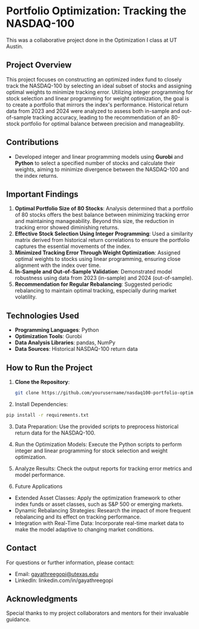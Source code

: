 # Portfolio Optimization: Tracking the NASDAQ-100
This was a collaborative project done in the Optimization I class at UT Austin.

## Project Overview

This project focuses on constructing an optimized index fund to closely track the NASDAQ-100 by selecting an ideal subset of stocks and assigning optimal weights to minimize tracking error. Utilizing integer programming for stock selection and linear programming for weight optimization, the goal is to create a portfolio that mirrors the index's performance. Historical return data from 2023 and 2024 were analyzed to assess both in-sample and out-of-sample tracking accuracy, leading to the recommendation of an 80-stock portfolio for optimal balance between precision and manageability.

## Contributions

- Developed integer and linear programming models using **Gurobi** and **Python** to select a specified number of stocks and calculate their weights, aiming to minimize divergence between the NASDAQ-100 and the index returns.

## Important Findings

1. **Optimal Portfolio Size of 80 Stocks**: Analysis determined that a portfolio of 80 stocks offers the best balance between minimizing tracking error and maintaining manageability. Beyond this size, the reduction in tracking error showed diminishing returns.
2. **Effective Stock Selection Using Integer Programming**: Used a similarity matrix derived from historical return correlations to ensure the portfolio captures the essential movements of the index.
3. **Minimized Tracking Error Through Weight Optimization**: Assigned optimal weights to stocks using linear programming, ensuring close alignment with the index over time.
4. **In-Sample and Out-of-Sample Validation**: Demonstrated model robustness using data from 2023 (in-sample) and 2024 (out-of-sample).
5. **Recommendation for Regular Rebalancing**: Suggested periodic rebalancing to maintain optimal tracking, especially during market volatility.

## Technologies Used

- **Programming Languages**: Python
- **Optimization Tools**: Gurobi
- **Data Analysis Libraries**: pandas, NumPy
- **Data Sources**: Historical NASDAQ-100 return data

## How to Run the Project

1. **Clone the Repository**:
   ```bash
   git clone https://github.com/yourusername/nasdaq100-portfolio-optimization
   ```
2. Install Dependencies:
  ```bash
  pip install -r requirements.txt
  ```
3. Data Preparation:
  Use the provided scripts to preprocess historical return data for the NASDAQ-100.

4. Run the Optimization Models:
  Execute the Python scripts to perform integer and linear programming for stock selection and weight optimization.

5. Analyze Results:
  Check the output reports for tracking error metrics and model performance.

6. Future Applications
* Extended Asset Classes: Apply the optimization framework to other index funds or asset classes, such as S&P 500 or   emerging markets.
* Dynamic Rebalancing Strategies: Research the impact of more frequent rebalancing and its effect on tracking performance.
* Integration with Real-Time Data: Incorporate real-time market data to make the model adaptive to changing market conditions.

## Contact
For questions or further information, please contact:
* Email: gayathreegopi@utexas.edu
* LinkedIn: linkedin.com/in/gayathreegopi

## Acknowledgments
Special thanks to my project collaborators and mentors for their invaluable guidance.

